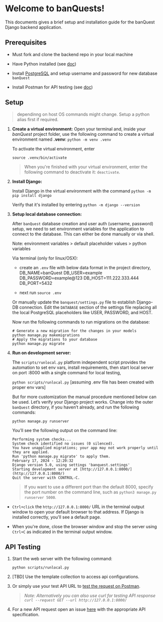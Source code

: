 
# Welcome to banQuests!

This documents gives a brief setup and installation guide for the banQuest Django backend application.

## Prerequisites

- Must fork and clone the backend repo in your local machine

- Have Python installed (see [doc](https://wiki.python.org/moin/BeginnersGuide/Download))

- Install [PostgreSQL](https://www.postgresql.org/download/) and setup username and password for new database `banQuest`

- Install Postman for API testing (see [doc](https://www.postman.com/downloads/))

## Setup

> dependinng on host OS commands might change. Setup a python alias first if required.

1.  **Create a virtual environment:**
	Open your terminal and, inside your _banQuest_ project folder, use the following command to create a virtual environment named **.venv**: `python -m venv .venv`

	To activate the virtual environment, enter
	
	`source .venv/bin/activate`
	
	> When you're finished with your virtual environment, enter the following command to deactivate it: `deactivate`.


2.  **Install Django:**

	Install Django in the virtual environment with the command
	`python -m pip install django`

	Verify that it's installed by entering
	`python -m django --version`

  

3.  **Setup local database connection:**

	After `banQuest` database creation and user auth (username, password) setup, we need to set environment variables for the application to connect to the database. This can either be done manually or via shell.

	Note: environment variables > default placeholder values > python variables

	Via terminal (only for linux/OSX):

	- create an `.env` file with below data format in the project directory,
		DB_NAME=banQuest
		DB_USER=example
		DB_PASSWORD=example@123
		DB_HOST=111.222.333.444
		DB_PORT=5432

	- next run `source .env`
	
	Or manually update the `banquest/settings.py` file to establish Django-DB connection.
	Edit the `DATABASE` section of the settings file replacing all the local PostgreSQL placeholders like USER, PASSWORD, and HOST.

	Now run the following commands to run migrations on the database:

		# Generate a new migration for the changes in your models
		python manage.py makemigrations
		# Apply the migrations to your database
		python manage.py migrate

4.  **Run on development server:**

	The `scripts/runlocal.py` platform independent script provides the automation to set env vars, install requirements, then start local server on port :8000 with a single command for local testing, 
	
	`python scripts/runlocal.py` [assuming .env file has been created with proper env vars]
	
	But for more customization the manual procedure mentioned below can be used.
	Let’s verify your Django project works. Change into the outer `banQuest` directory, if you haven’t already, and run the following commands:
	
	`python manage.py runserver`

	You’ll see the following output on the command line:
	
		Performing system checks...
		System check identified no issues (0 silenced).
		You have unapplied migrations; your app may not work properly until they are applied.
		Run 'python manage.py migrate' to apply them.
		February 17, 2024 - 12:20:32
		Django version 5.0, using settings 'banquest.settings'
		Starting development server at [http://127.0.0.1:8000/](http://127.0.0.1:8000/)
		Quit the server with CONTROL-C.

	> If you want to use a different port than the default 8000, specify the port number on the command line, such as `python3 manage.py runserver 5000`.

-  `Ctrl+click` the `http://127.0.0.1:8000/` URL in the terminal output window to open your default browser to that address. If Django is installed correctly, you'll see a default page.

  

- When you're done, close the browser window and stop the server using `Ctrl+C` as indicated in the terminal output window.

  

## API Testing

1. Start the web server with the following command:

	`python scripts/runlocal.py`

2. [TBD] Use the template collection to access api configurations.

3. Or simply use your test API URL to [test the request on Postman](https://www.geeksforgeeks.org/basics-of-api-testing-using-postman/).

	> *_Note_: Alternatively you can also use curl for testing API response
	>  `curl --request GET --url http://127.0.0.1:8000/`*

4. For a new API request open an issue [here](https://github.com/dosXdev/banQuest/issues) with the appropriate API specification.